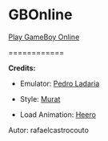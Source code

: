 # GBOnline

[Play GameBoy Online](https://rafaelcastrocouto.github.io/gbonline/ "Play")

============

  **Credits:**
  
 * Emulator: [Pedro Ladaria](http://www.codebase.es/jsgb/)
  
 * Style: [Murat](http://codepen.io/AntonEssenetial/details/trlfu)
  
 * Load Animation: [Heero](http://codepen.io/heero/details/wylhv)

Autor: rafaelcastrocouto
